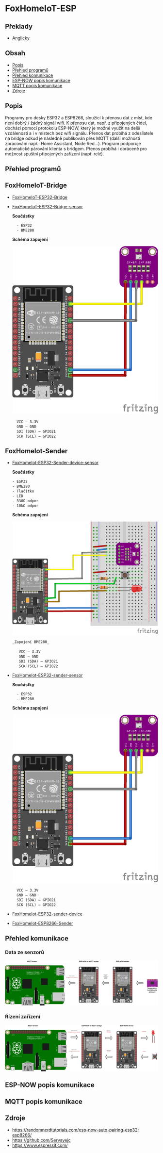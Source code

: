# FoxHomeIoT-ESP

## Překlady

- [Anglicky](README.md)

## Obsah

- [Popis](#popis)
- [Přehled programů](#přehled-programů)
- [Přehled komunikace](#přehled-komunikace)
- [ESP-NOW popis komunikace](#ESP-NOW-popis-komunikace)
- [MQTT popis komunikace](#MQTT-popis-komunikace)
- [Zdroje](#zdroje)

## Popis

Programy pro desky ESP32 a ESP8266, sloužící k přenosu dat z míst, kde není dobrý / žádný signál wifi. K přenosu dat, např. z připojených čidel, dochází pomocí protokolu ESP-NOW, který je možné využít na delší vzdálenosti a i v místech bez wifi signálu. Přenos dat probíhá z odesílatele na bridge odkud je následně publikován přes MQTT (další možnosti zpracování např.: Home Assistant, Node Red...). Program podporuje automatické párování klienta s bridgem. Přenos probíhá i obráceně pro možnost spuštní připojených zařízení (např. relé).

## Přehled programů

## FoxHomeIoT-Bridge

- [FoxHomeIoT-ESP32-Bridge](../FoxHomeIoT-Bridge/FoxHomeIoT-ESP32-Bridge/FoxHomeIoT-ESP32-Bridge.ino)

- [FoxHomeIoT-ESP32-Bridge-sensor](../FoxHomeIoT-Bridge/FoxHomeIoT-ESP32-Bridge-sensor/FoxHomeIoT-ESP32-Bridge-sensor.ino)

    **Součástky**
    
        - ESP32
        - BME280

    **Schéma zapojení**

    ![alt bridge sensor](img/bridge-sensor.png)

        VCC – 3.3V
        GND – GND
        SDI (SDA) – GPIO21
        SCK (SCL) – GPIO22

## FoxHomeIot-Sender

- [FoxHomeIot-ESP32-Sender-device-sensor](../FoxHomeIot-Sender/FoxHomeIot-ESP32-Sender-device-sensor/FoxHomeIot-ESP32-Sender-device-sensor.ino)

   **Součástky**

      - ESP32
      - BME280
      - Tlačítko
      - LED
      - 330Ω odpor
      - 10kΩ odpor
    
   **Schéma zapojení**
   
   ![alt sender device sensor](img/Sender-device-sensor.png)
   
      _Zapojení BME280_
      
         VCC – 3.3V
         GND – GND
         SDI (SDA) – GPIO21
         SCK (SCL) – GPIO22

- [FoxHomeIot-ESP32-sender-sensor](../FoxHomeIot-Sender/FoxHomeIot-ESP32-sender-sensor/FoxHomeIot-ESP32-sender-sensor.ino)

   **Součástky**
    
        - ESP32
        - BME280

    **Schéma zapojení**

    ![alt sender sensor](img/bridge-sensor.png)

        VCC – 3.3V
        GND – GND
        SDI (SDA) – GPIO21
        SCK (SCL) – GPIO22

- [FoxHomeIot-ESP32-sender-device](../FoxHomeIot-Sender/FoxHomeIot-ESP32-sender-device/FoxHomeIot-ESP32-sender-device.ino)

- [FoxHomeIot-ESP8266-Sender](../FoxHomeIot-Sender/FoxHomeIot-ESP8266-Sender/FoxHomeIot-ESP8266-Sender.ino)

## Přehled komunikace

### Data ze senzorů

![alt reading sensors data](img/communication_sensors.png)

### Řízení zařízení

![alt reading device control](img/communication_device.png)

## ESP-NOW popis komunikace

## MQTT popis komunikace

## Zdroje
 - <a href="https://randomnerdtutorials.com/esp-now-auto-pairing-esp32-esp8266/">https://randomnerdtutorials.com/esp-now-auto-pairing-esp32-esp8266/</a>
 - <a href="https://github.com/Servayejc">https://github.com/Servayejc</a>
 - <a href="https://www.espressif.com/">https://www.espressif.com/</a>
